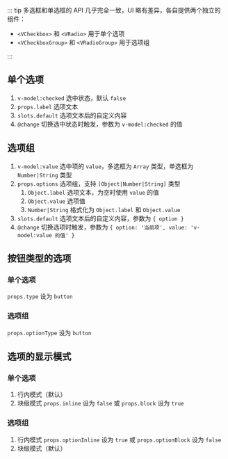 ::: tip
多选框和单选框的 API 几乎完全一致，UI 略有差异，各自提供两个独立的组件：

- `<VCheckbox>` 和 `<VRadio>` 用于单个选项
- `<VCheckboxGroup>` 和 `<VRadioGroup>` 用于选项组

:::

## 单个选项

1. `v-model:checked` 选中状态，默认 `false`
2. `props.label` 选项文本
3. `slots.default` 选项文本后的自定义内容
4. `@change` 切换选中状态时触发，参数为 `v-model:checked` 的值

<preview path="@docs/component/checkbox/demos/option.vue"></preview>

## 选项组

1. `v-model:value` 选中项的 `value`，多选框为 `Array` 类型，单选框为 `Number|String` 类型
2. `props.options` 选项组，支持 `[Object|Number|String]` 类型
   1. `Object.label` 选项文本，为空时使用 `value` 的值
   2. `Object.value` 选项值
   3. `Number|String` 格式化为 `Object.label` 和 `Object.value`
3. `slots.default` 选项文本后的自定义内容，参数为 `{ option }`
4. `@change` 切换选项时触发，参数为 `{ option: '当前项', value: 'v-model:value 的值' }`

<preview path="@docs/component/checkbox/demos/group.vue"></preview>

## 按钮类型的选项

### 单个选项

`props.type` 设为 `button`

<preview path="@docs/component/checkbox/demos/option-type.vue"></preview>

### 选项组

`props.optionType` 设为 `button`

<preview path="@docs/component/checkbox/demos/group-type.vue"></preview>

## 选项的显示模式

### 单个选项

1. 行内模式（默认）
2. 块级模式 `props.inline` 设为 `false` 或 `props.block` 设为 `true`

<preview path="@docs/component/checkbox/demos/option-display.vue"></preview>

### 选项组

1. 行内模式 `props.optionInline` 设为 `true` 或 `props.optionBlock` 设为 `false`
2. 块级模式（默认）

<preview path="@docs/component/checkbox/demos/group-display.vue"></preview>
